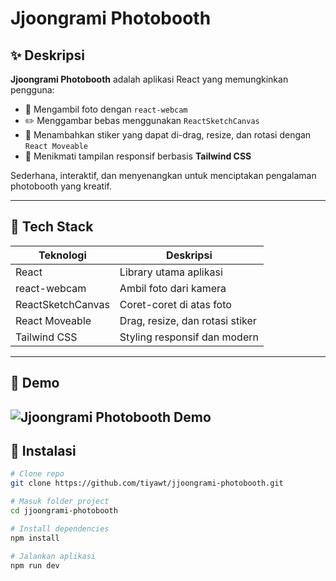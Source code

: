# Jjoongrami Photobooth

## ✨ Deskripsi
**Jjoongrami Photobooth** adalah aplikasi React yang memungkinkan pengguna:
- 📸 Mengambil foto dengan `react-webcam`
- ✏️ Menggambar bebas menggunakan `ReactSketchCanvas`
- 🎨 Menambahkan stiker yang dapat di-drag, resize, dan rotasi dengan `React Moveable`
- 💅 Menikmati tampilan responsif berbasis **Tailwind CSS**

Sederhana, interaktif, dan menyenangkan untuk menciptakan pengalaman photobooth yang kreatif.

---

## 🚀 Tech Stack
| Teknologi         | Deskripsi                     |
|-------------------|-------------------------------|
| React             | Library utama aplikasi        |
| react-webcam      | Ambil foto dari kamera        |
| ReactSketchCanvas | Coret-coret di atas foto      |
| React Moveable    | Drag, resize, dan rotasi stiker |
| Tailwind CSS      | Styling responsif dan modern  |

---

## 📸 Demo

![Jjoongrami Photobooth Demo](./src/assets/demo/demo.gif)
---

## 🔧 Instalasi
```bash
# Clone repo
git clone https://github.com/tiyawt/jjoongrami-photobooth.git

# Masuk folder project
cd jjoongrami-photobooth

# Install dependencies
npm install

# Jalankan aplikasi
npm run dev
